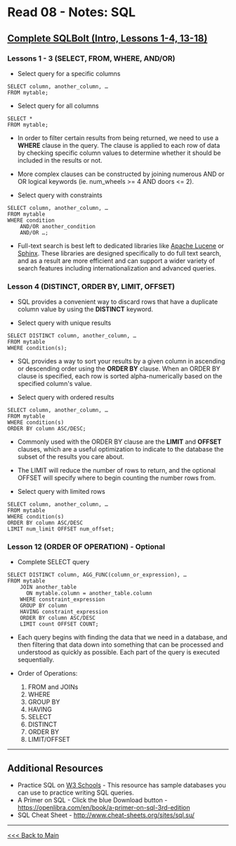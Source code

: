 # Read 08 - Notes: SQL

## [Complete SQLBolt (Intro, Lessons 1-4, 13-18)](http://sqlbolt.com/)

### Lessons 1 - 3 (SELECT, FROM, WHERE, AND/OR)
+ Select query for a specific columns
```
SELECT column, another_column, …
FROM mytable;
```
+ Select query for all columns
```
SELECT * 
FROM mytable;
```
+ In order to filter certain results from being returned, we need to use a **WHERE** clause in the query. The clause is applied to each row of data by checking specific column values to determine whether it should be included in the results or not.

+ More complex clauses can be constructed by joining numerous AND or OR logical keywords (ie. num_wheels >= 4 AND doors <= 2). 

+ Select query with constraints
```
SELECT column, another_column, …
FROM mytable
WHERE condition
    AND/OR another_condition
    AND/OR …;
```
+ Full-text search is best left to dedicated libraries like [Apache Lucene](http://lucene.apache.org/) or [Sphinx](http://sphinxsearch.com/). These libraries are designed specifically to do full text search, and as a result are more efficient and can support a wider variety of search features including internationalization and advanced queries.

### Lesson 4 (DISTINCT, ORDER BY, LIMIT, OFFSET)
+ SQL provides a convenient way to discard rows that have a duplicate column value by using the **DISTINCT** keyword.

+ Select query with unique results
```
SELECT DISTINCT column, another_column, …
FROM mytable
WHERE condition(s);
```
+ SQL provides a way to sort your results by a given column in ascending or descending order using the **ORDER BY** clause. When an ORDER BY clause is specified, each row is sorted alpha-numerically based on the specified column's value.

+ Select query with ordered results
```
SELECT column, another_column, …
FROM mytable
WHERE condition(s)
ORDER BY column ASC/DESC;
```
+ Commonly used with the ORDER BY clause are the **LIMIT** and **OFFSET** clauses, which are a useful optimization to indicate to the database the subset of the results you care about. 

+ The LIMIT will reduce the number of rows to return, and the optional OFFSET will specify where to begin counting the number rows from.

+ Select query with limited rows
```
SELECT column, another_column, …
FROM mytable
WHERE condition(s)
ORDER BY column ASC/DESC
LIMIT num_limit OFFSET num_offset;
```

### Lesson 12 (ORDER OF OPERATION) - Optional
+ Complete SELECT query
```
SELECT DISTINCT column, AGG_FUNC(column_or_expression), …
FROM mytable
    JOIN another_table
      ON mytable.column = another_table.column
    WHERE constraint_expression
    GROUP BY column
    HAVING constraint_expression
    ORDER BY column ASC/DESC
    LIMIT count OFFSET COUNT;
```
+ Each query begins with finding the data that we need in a database, and then filtering that data down into something that can be processed and understood as quickly as possible. Each part of the query is executed sequentially.

+ Order of Operations:
  1. FROM and JOINs
  2. WHERE
  3. GROUP BY
  4. HAVING
  5. SELECT
  6. DISTINCT
  7. ORDER BY
  8. LIMIT/OFFSET



*****

## Additional Resources
+ Practice SQL on [W3 Schools](https://www.w3schools.com/sql/trysql.asp?filename=trysql_select_all) - This resource has sample databases you can use to practice writing SQL queries.
+ A Primer on SQL - Click the blue Download button - https://openlibra.com/en/book/a-primer-on-sql-3rd-edition
+ SQL Cheat Sheet - http://www.cheat-sheets.org/sites/sql.su/

***
[<<< Back to Main](https://sangmlee76.github.io/reading-notes/)



